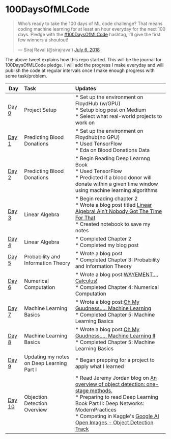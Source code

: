 # 100DaysOfMLCode  

<blockquote class="twitter-tweet" data-lang="en"><p lang="en" dir="ltr">Who’s ready to take the 100 days of ML code challenge? That means coding machine learning for at least an hour everyday for the next 100 days. Pledge with the <a href=https://twitter.com/William33712308/status/1015290320416894979">#100DaysOfMLCode</a> hashtag, I’ll give the first few winners a shoutout!</p>&mdash; Siraj Raval (@sirajraval) <a href="https://twitter.com/sirajraval/status/1014758160572141568?ref_src=twsrc%5Etfw">July 6, 2018</a></blockquote>

The above tweet explains how this repo started. This will be the journal for 100DaysOfMLCode pledge. I will add the progress I make everyday and will publish the code at regular intervals once I make enough progress with some task/problem.  

| Day        | Task           |   Updates      |   
| ------------- |:-------------|  :---------------- |  
| [Day 0](https://medium.com/@dskswu/siraj-raval-100-days-of-ml-coding-challenge-7b985d8a4e82) | Project Setup |* Set up the environment on FloydHub (w/GPU) </br> * Setup blog post on Medium  </br> * Select what real-world projects to work on|  
| [Day 1](https://github.com/MinuteswithMetric/100-Days-Of-ML-Code/tree/master/Predicting%20Blood%20Donations) | Predicting Blood Donations |* Set up the environment on Floydhub(no GPU) </br> * Used TensorFlow </br> * Eda on Blood Donations Data |  
| [Day 2](https://github.com/MinuteswithMetric/100-Days-Of-ML-Code/tree/master/Predicting%20Blood%20Donations) | Predicting Blood Donations |* Begin Reading Deep Learnng Book </br> * Used TensorFlow </br> * Predicted if a blood donor will donate within a given time window using machine learning algorithms|
| [Day 3](https://github.com/MinuteswithMetrics/100-Days-Of-ML-Code/tree/master/Day3) | Linear Algebra |* Begin reading chapter 2</br> * Wrote a blog post titled [Linear Algebra! Ain’t Nobody Got The Time For That](https://medium.com/@dskswu/linear-algebra-aint-nobody-got-the-time-for-that-ee0c98cfdf25 "Linear Algebra! Ain’t Nobody Got The Time For That") </br> * Created notebook to save my notes</br>   
| [Day 4](https://github.com/MinuteswithMetrics/100-Days-Of-ML-Code/tree/master/Day4) | Linear Algebra |* Completed Chapter 2 </br> * Completed my blog post|  
| [Day 5](https://github.com/MinuteswithMetrics/100-Days-Of-ML-Code/tree/master/Day5) |Probability and Information Theory |* Wrote a blog post </br> * Completed Chapter 3: Probability and Information Theory |  
| [Day 6](https://github.com/MinuteswithMetrics/100-Days-Of-ML-Code/tree/master/Day6) | Numerical Computation |* Wrote a blog post:[WAYEMENT…. Calculus!](https://medium.com/@dskswu/wayement-calculus-e7577fabd58f "WAYEMENT…. Calculus!t") </br> * Completed Chapter 4: Numerical Computation|  
| [Day 7](https://github.com/MinuteswithMetrics/100-Days-Of-ML-Code/tree/master/Day7) | Machine Learning Basics |* Wrote a blog post:[Oh My Guudness….. Machine Learning](https://medium.com/@dskswu/oh-my-guudness-machine-learning-46fc4acf745d "Oh My Guudness….. Machine Learning") </br> * Completed Chapter 5: Machine Learning Basics|   
| [Day 8](https://github.com/MinuteswithMetrics/100-Days-Of-ML-Code/tree/master/Day8) | Machine Learning Basics |* Wrote a blog post:[Oh My Guudness….. Machine Learning II](https://medium.com/@dskswu/oh-my-guudness-machine-learning-ii-1068a7abc09b "Oh My Guudness….. Machine Learning II") </br> * Completed Chapter 5: Machine Learning Basics| 
| [Day 9](https://github.com/MinuteswithMetrics/100-Days-Of-ML-Code/tree/master/Day9) | Updating my notes on Deep Learning Part I |* Began prepping for a project to apply what I learned |  
| [Day 10](https://github.com/MinuteswithMetrics/100-Days-Of-ML-Code/tree/master/Day10) | Objection Detection Overview |* Read Jeremy Jordan blog on [An overview of object detection: one-stage methods.](https://www.jeremyjordan.me/object-detection-one-stage/ "An overview of object detection: one-stage methods.") </br> * Preparing to read Deep Learning Book Part II: Deep Networks: ModernPractices </br> * Competing in Kaggle's  [Google AI Open Images - Object Detection Track ](https://www.kaggle.com/c/google-ai-open-images-object-detection-track "Google AI Open Images - Object Detection Track ") |  

